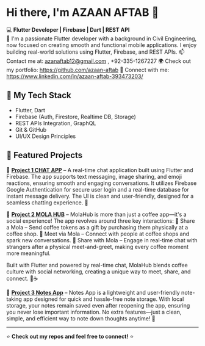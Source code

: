 
# Hi there, I'm AZAAN AFTAB 👋

💻 **Flutter Developer | Firebase | Dart | REST API**  
🚀 I'm a passionate Flutter developer with a background in Civil Engineering, now focused on creating smooth and functional mobile applications. I enjoy building real-world solutions using Flutter, Firebase, and REST APIs.
📫 Contact me at: azanaftab12@gmail.com , +92-335-1267227
🌍 Check out my portfolio: https://github.com/azaan-aftab
🔗 Connect with me: https://www.linkedin.com/in/azaan-aftab-393473203/ 

## 🚀 My Tech Stack  
- Flutter, Dart
- Firebase (Auth, Firestore, Realtime DB, Storage) 
- REST APIs Integration, GraphQL  
- Git & GitHub
- UI/UX Design Principles

## 📌 Featured Projects  
🔹 **[Project 1 CHAT APP](https://github.com/DivDash/chat-app)** – A real-time chat application built using Flutter and Firebase. The app supports text messaging, image sharing, and emoji reactions, ensuring smooth and engaging conversations. It utilizes Firebase Google Authentication for secure user login and a real-time database for instant message delivery. The UI is clean and user-friendly, designed for a seamless chatting experience. 🚀 

🔹 **[Project 2 MOLA HUB](https://github.com/DivDash/molahub)** – MolaHub is more than just a coffee app—it's a social experience! The app revolves around three key interactions:
🔹 Share a Mola – Send coffee tokens as a gift by purchasing them physically at a coffee shop.
🔹 Meet via Mola – Connect with people at coffee shops and spark new conversations.
🔹 Share with Mola – Engage in real-time chat with strangers after a physical meet-and-greet, making every coffee moment more meaningful.

Built with Flutter and powered by real-time chat, MolaHub blends coffee culture with social networking, creating a unique way to meet, share, and connect. 🚀☕

🔹 **[Project 3 Notes App]()** – Notes App is a lightweight and user-friendly note-taking app designed for quick and hassle-free note storage. With local storage, your notes remain saved even after reopening the app, ensuring you never lose important information. No extra features—just a clean, simple, and efficient way to note down thoughts anytime! 🚀

---

⭐ **Check out my repos and feel free to connect!** ⭐
